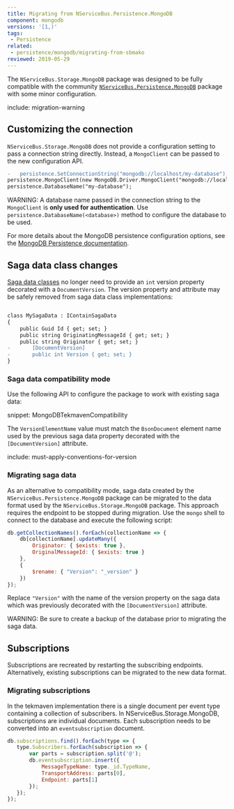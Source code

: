 ```yaml
---
title: Migrating from NServiceBus.Persistence.MongoDB
component: mongodb
versions: '[1,)'
tags:
 - Persistence
related:
 - persistence/mongodb/migrating-from-sbmako
reviewed: 2019-05-29
---
```


The `NServiceBus.Storage.MongoDB` package was designed to be fully compatible with the community [`NServiceBus.Persistence.MongoDB`](https://github.com/tekmaven/NServiceBus.Persistence.MongoDb) package with some minor configuration.

include: migration-warning

## Customizing the connection

`NServiceBus.Storage.MongoDB` does not provide a configuration setting to pass a connection string directly. Instead, a `MongoClient` can be passed to the new configuration API.

```diff
-   persistence.SetConnectionString("mongodb://localhost/my-database");
persistence.MongoClient(new MongoDB.Driver.MongoClient("mongodb://localhost"));
persistence.DatabaseName("my-database");
```

WARNING: A database name passed in the connection string to the `MongoClient` is **only used for authentication**. Use `persistence.DatabaseName(<database>)` method to configure the database to be used.

For more details about the MongoDB persistence configuration options, see the [MongoDB Persistence documentation](/persistence/mongodb).

## Saga data class changes

[Saga data classes](/nservicebus/sagas/#long-running-means-stateful) no longer need to provide an `int` version property decorated with a `DocumentVersion`. The version property and attribute may be safely removed from saga data class implementations:

```diff

class MySagaData : IContainSagaData
{
	public Guid Id { get; set; }
	public string OriginatingMessageId { get; set; }
	public string Originator { get; set; }
-       [DocumentVersion]
-       public int Version { get; set; }
}

```

### Saga data compatibility mode

Use the following API to configure the package to work with existing saga data:

snippet: MongoDBTekmavenCompatibility

The `VersionElementName` value must match the `BsonDocument` element name used by the previous saga data property decorated with the `[DocumentVersion]` attribute.

include: must-apply-conventions-for-version


### Migrating saga data

As an alternative to compatibility mode, saga data created by the `NServiceBus.Persistence.MongoDB` package can be migrated to the data format used by the `NServiceBus.Storage.MongoDB` package. This approach requires the endpoint to be stopped during migration. Use the `mongo` shell to connect to the database and execute the following script:

```javascript
db.getCollectionNames().forEach(collectionName => {
    db[collectionName].updateMany({
        Originator: { $exists: true },
        OriginalMessageId: { $exists: true }
    },
    {
        $rename: { "Version": "_version" }
    })
});
```

Replace `"Version"` with the name of the version property on the saga data which was previously decorated with the `[DocumentVersion]` attribute.

WARNING: Be sure to create a backup of the database prior to migrating the saga data.


## Subscriptions

Subscriptions are recreated by restarting the subscribing endpoints. Alternatively, existing subscriptions can be migrated to the new data format.


### Migrating subscriptions

In the tekmaven implementation there is a single document per event type containing a collection of subscribers. In NServiceBus.Storage.MongoDB, subscriptions are individual documents. Each subscription needs to be converted into an `eventsubscription` document.

```javascript
db.subscriptions.find().forEach(type => {
   type.Subscribers.forEach(subscription => {
       var parts = subscription.split('@');
       db.eventsubscription.insert({
           MessageTypeName: type._id.TypeName,
           TransportAddress: parts[0],
           Endpoint: parts[1]
       });
   });
});
```